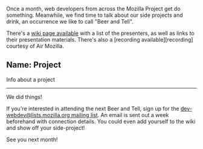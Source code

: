Once a month, web developers from across the Mozilla Project get do something.
Meanwhile, we find time to talk about our side projects and drink, an occurrence
we like to call "Beer and Tell".

There's a [wiki page available][wiki] with a list of the presenters, as well as
links to their presentation materials. There's also a [recording
available][recording] courtesy of Air Mozilla.

## Name: Project
Info about a project

---

We did things!

If you're interested in attending the next Beer and Tell, sign up for the
[dev-webdev@lists.mozilla.org mailing list][mailing-list]. An email is sent out
a week beforehand with connection details. You could even add yourself to the
wiki and show off your side-project!

See you next month!

[wiki]:
[recording]:
[mailing-list]: https://lists.mozilla.org/listinfo/dev-webdev

